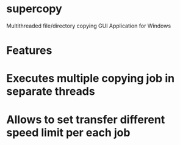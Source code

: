 supercopy
=========

Multithreaded file/directory copying GUI Application for Windows

Features
========
# Executes multiple copying job in separate threads
# Allows to set transfer different speed limit per each job

